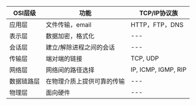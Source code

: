 | OSI层级 | 功能 | TCP/IP协议族|
| --- | --- | --- |
| 应用层 | 文件传输，email | HTTP，FTP，DNS |
| 表示层 | 数据加密，格式化 | --- |
| 会话层 | 建立/解除进程之间的会话 | --- |
| 传输层 | 端对端的链接 | TCP, UDP |
| 网络层 | 网络间的路径选择 | IP, ICMP, IGMP, RIP |
| 数据链路层 | 在物理介质上提供可靠的传输 | --- |
| 物理层 | 面向硬件 | --- |